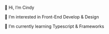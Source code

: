 👋 Hi, I’m Cindy 

👀 I’m interested in Front-End Develop & Design

🌱 I’m currently learning Typescript & Frameworks

<!---
99drew/99drew is a ✨ special ✨ repository because its `README.md` (this file) appears on your GitHub profile.
You can click the Preview link to take a look at your changes.
--->
